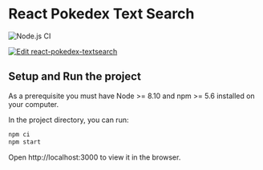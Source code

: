 # React Pokedex Text Search

![Node.js CI](https://github.com/fabiothiroki/react-pokedex-textsearch/workflows/Node.js%20CI/badge.svg)

[![Edit react-pokedex-textsearch](https://codesandbox.io/static/img/play-codesandbox.svg)](https://codesandbox.io/s/react-pokedex-textsearch-t5tjx?fontsize=14&hidenavigation=1&theme=dark)

## Setup and Run the project

As a prerequisite you must have Node >= 8.10 and npm >= 5.6 installed on your computer.

In the project directory, you can run:

```bash
npm ci
npm start
```

Open http://localhost:3000 to view it in the browser.

